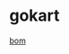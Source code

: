# gokart
[bom](https://docs.google.com/spreadsheets/d/1LPSlbtKpX_TeVwNVUrJRe5h6A8NwFC940OG_mSA_TPQ/edit?usp=sharing)
